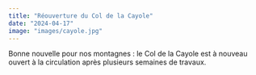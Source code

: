 ```yaml
---
title: "Réouverture du Col de la Cayole"
date: "2024-04-17"
image: "images/cayole.jpg"
---
```

Bonne nouvelle pour nos montagnes : le Col de la Cayole est à nouveau ouvert à la circulation après plusieurs semaines de travaux.
